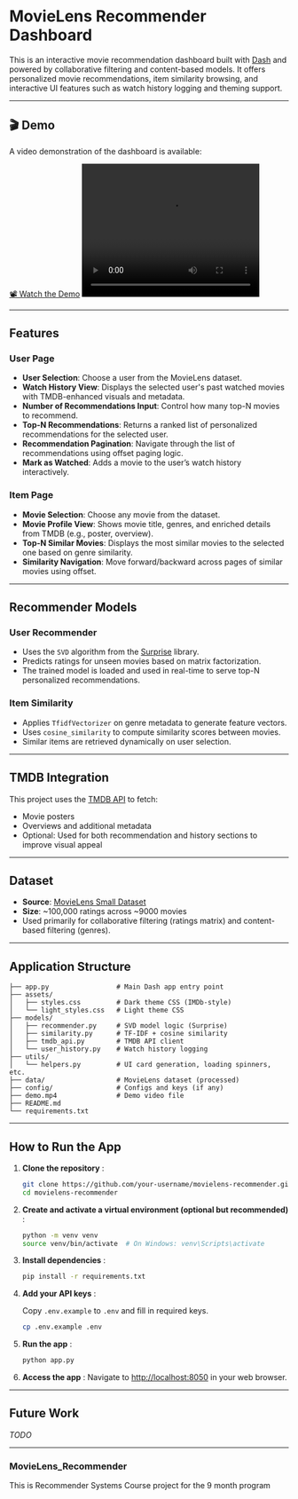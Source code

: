 

# MovieLens Recommender Dashboard

This is an interactive movie recommendation dashboard built with [Dash](https://dash.plotly.com/) and powered by collaborative filtering and content-based models. It offers personalized movie recommendations, item similarity browsing, and interactive UI features such as watch history logging and theming support.

---

## 🎬 Demo

A video demonstration of the dashboard is available:

[📽 Watch the Demo](./demo.mp4)
<video width="320" height="240" controls>
  <source src="./demo.mp4" type="video/mp4">
</video>


---

## Features

### User Page

- **User Selection**: Choose a user from the MovieLens dataset.
- **Watch History View**: Displays the selected user's past watched movies with TMDB-enhanced visuals and metadata.
- **Number of Recommendations Input**: Control how many top-N movies to recommend.
- **Top-N Recommendations**: Returns a ranked list of personalized recommendations for the selected user.
- **Recommendation Pagination**: Navigate through the list of recommendations using offset paging logic.
- **Mark as Watched**: Adds a movie to the user’s watch history interactively.

### Item Page

- **Movie Selection**: Choose any movie from the dataset.
- **Movie Profile View**: Shows movie title, genres, and enriched details from TMDB (e.g., poster, overview).
- **Top-N Similar Movies**: Displays the most similar movies to the selected one based on genre similarity.
- **Similarity Navigation**: Move forward/backward across pages of similar movies using offset.

---

## Recommender Models

### User Recommender

- Uses the `SVD` algorithm from the [Surprise](https://surpriselib.com/) library.
- Predicts ratings for unseen movies based on matrix factorization.
- The trained model is loaded and used in real-time to serve top-N personalized recommendations.

### Item Similarity

- Applies `TfidfVectorizer` on genre metadata to generate feature vectors.
- Uses `cosine_similarity` to compute similarity scores between movies.
- Similar items are retrieved dynamically on user selection.

---

## TMDB Integration

This project uses the [TMDB API](https://developer.themoviedb.org/docs) to fetch:

- Movie posters
- Overviews and additional metadata
- Optional: Used for both recommendation and history sections to improve visual appeal

---

## Dataset

- **Source**: [MovieLens Small Dataset](https://grouplens.org/datasets/movielens/)
- **Size**: ~100,000 ratings across ~9000 movies
- Used primarily for collaborative filtering (ratings matrix) and content-based filtering (genres).

---

## Application Structure

```
├── app.py                 # Main Dash app entry point
├── assets/
│   ├── styles.css         # Dark theme CSS (IMDb-style)
│   └── light_styles.css   # Light theme CSS
├── models/
│   ├── recommender.py     # SVD model logic (Surprise)
│   ├── similarity.py      # TF-IDF + cosine similarity
│   ├── tmdb_api.py        # TMDB API client
│   └── user_history.py    # Watch history logging
├── utils/
│   └── helpers.py         # UI card generation, loading spinners, etc.
├── data/                  # MovieLens dataset (processed)
├── config/                # Configs and keys (if any)
├── demo.mp4               # Demo video file
├── README.md
└── requirements.txt
```

---

## How to Run the App

1. **Clone the repository** :
   ```bash
   git clone https://github.com/your-username/movielens-recommender.git
   cd movielens-recommender
   ```
   
2. **Create and activate a virtual environment (optional but recommended)** :
   ```bash
   python -m venv venv
   source venv/bin/activate  # On Windows: venv\Scripts\activate
   ```

3. **Install dependencies** :
   ```bash
   pip install -r requirements.txt
   ```

4. **Add your API keys** :

   Copy `.env.example` to `.env` and fill in required keys.
   
   ```bash
   cp .env.example .env
   ```

5. **Run the app** :
   ```bash
   python app.py
   ```

6. **Access the app** :
   Navigate to [http://localhost:8050](http://localhost:8050) in your web browser.

---

## Future Work

_TODO_

---
### MovieLens_Recommender
This is Recommender Systems Course project for the 9 month program

